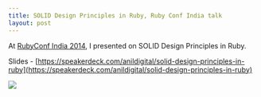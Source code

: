 ```yaml
---
title: SOLID Design Principles in Ruby, Ruby Conf India talk
layout: post
---
```


At [RubyConf India 2014](http://rubyconfindia.org/2014/), I presented on SOLID Design Principles in Ruby.

Slides - [https://speakerdeck.com/anildigital/solid-design-principles-in-ruby](https://speakerdeck.com/anildigital/solid-design-principles-in-ruby)

[![](http://img.youtube.com/vi/wp-VftYr-jQ/0.jpg)](http://www.youtube.com/watch?v=wp-VftYr-jQ "SOLID Design Principles in Ruby - Anil Wadghule")

